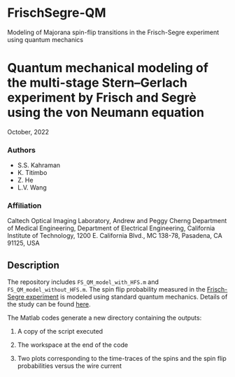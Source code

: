 # FrischSegre-QM

Modeling of Majorana spin-flip transitions in the Frisch-Segre experiment using quantum mechanics

# Quantum mechanical modeling of the multi-stage Stern–Gerlach experiment by Frisch and Segrè using the von Neumann equation

October, 2022

### Authors

 - S.S. Kahraman
 - K. Titimbo
 - Z. He
 - L.V. Wang

### Affiliation

Caltech Optical Imaging Laboratory, Andrew and Peggy Cherng Department of Medical Engineering, Department of Electrical Engineering, California Institute of Technology, 1200 E. California Blvd., MC 138-78, Pasadena, CA 91125, USA


## Description

The repository includes `FS_QM_model_with_HFS.m` and `FS_QM_model_without_HFS.m`. The spin flip probability measured in the [Frisch-Segre experiment](https://link.springer.com/article/10.1007/BF01335699) is modeled using standard quantum mechanics. Details of the study can be found [here]().

The Matlab codes generate a new directory containing the outputs:
1. A copy of the script executed

2. The workspace at the end of the code
     
3. Two plots corresponding to the time-traces of the spins and the spin flip probabilities versus the wire current 

